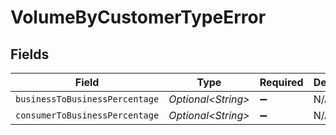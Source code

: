 # VolumeByCustomerTypeError


## Fields

| Field                          | Type                           | Required                       | Description                    |
| ------------------------------ | ------------------------------ | ------------------------------ | ------------------------------ |
| `businessToBusinessPercentage` | *Optional\<String>*            | :heavy_minus_sign:             | N/A                            |
| `consumerToBusinessPercentage` | *Optional\<String>*            | :heavy_minus_sign:             | N/A                            |